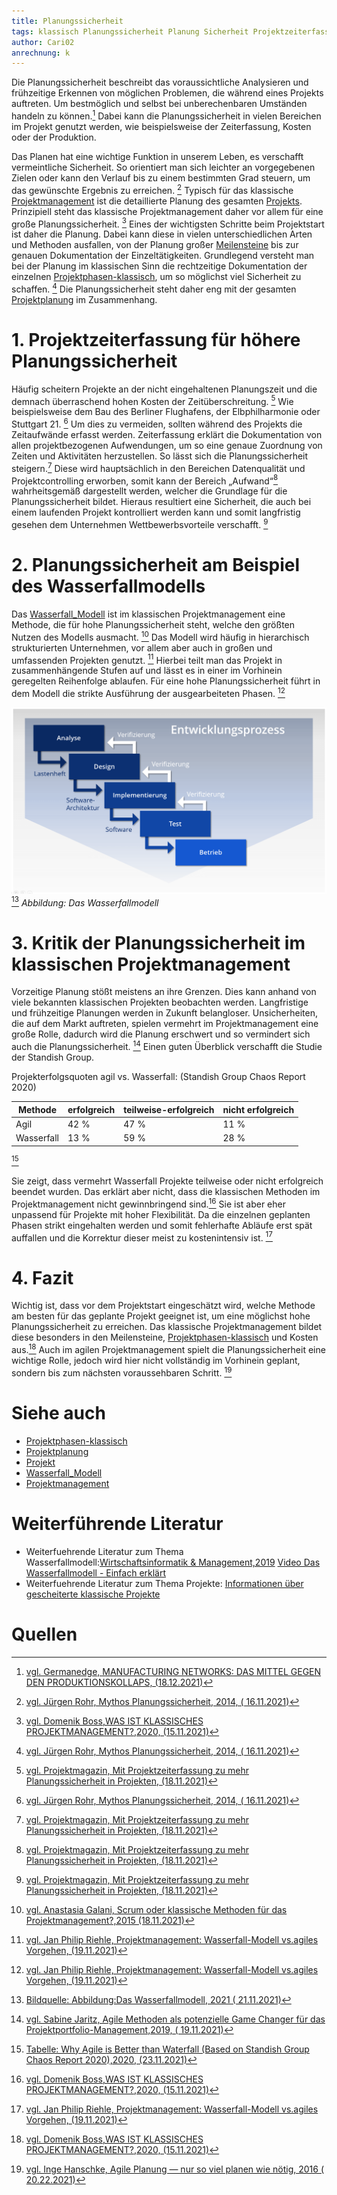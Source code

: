 ```yaml
---
title: Planungssicherheit
tags: klassisch Planungssicherheit Planung Sicherheit Projektzeiterfassung Wasserfallmodell
author: Cari02
anrechnung: k 
---
```


Die Planungssicherheit beschreibt das voraussichtliche Analysieren und frühzeitige Erkennen von möglichen Problemen, die während eines Projekts auftreten. 
Um bestmöglich und selbst bei unberechenbaren Umständen handeln zu können.[^1]
Dabei kann die Planungssicherheit in vielen Bereichen im Projekt genutzt werden, wie beispielsweise der Zeiterfassung, Kosten oder der Produktion.

Das Planen hat eine wichtige Funktion in unserem Leben, es verschafft vermeintliche Sicherheit.
So orientiert man sich leichter an vorgegebenen Zielen oder kann den Verlauf bis zu einem bestimmten Grad steuern, 
um das gewünschte Ergebnis zu erreichen. [^2] 
Typisch für das klassische [Projektmanagement](Projektmanagement.md) ist die detaillierte Planung des gesamten [Projekts](Projekt.md).
Prinzipiell steht das klassische Projektmanagement daher vor allem für eine große Planungssicherheit. [^3]
Eines der wichtigsten Schritte beim Projektstart ist daher die Planung. 
Dabei kann diese in vielen unterschiedlichen Arten und Methoden ausfallen, von der Planung großer [Meilensteine](Meilensteine.md) 
bis zur genauen Dokumentation der Einzeltätigkeiten. Grundlegend versteht man bei der Planung im klassischen Sinn die rechtzeitige 
Dokumentation der einzelnen [Projektphasen-klassisch](Projektphasen_klassisch.md), um so möglichst viel Sicherheit zu schaffen. [^2]
Die Planungssicherheit steht daher eng mit der gesamten [Projektplanung](Projektplanung.md) im Zusammenhang.


# 1.	Projektzeiterfassung für höhere Planungssicherheit

Häufig scheitern Projekte an der nicht eingehaltenen Planungszeit und die demnach überraschend hohen Kosten der Zeitüberschreitung. [^4]
Wie beispielsweise dem Bau des Berliner Flughafens, der Elbphilharmonie oder Stuttgart 21. [^2]
Um dies zu vermeiden, sollten während des Projekts die Zeitaufwände erfasst werden. 
Zeiterfassung erklärt die Dokumentation von allen projektbezogenen Aufwendungen, um so eine genaue Zuordnung von Zeiten und Aktivitäten herzustellen. 
So lässt sich die Planungssicherheit steigern.[^4]
Diese wird hauptsächlich in den Bereichen Datenqualität und Projektcontrolling erworben, 
somit kann der Bereich „Aufwand“[^4] wahrheitsgemäß dargestellt werden, welcher die Grundlage für die Planungssicherheit bildet.
Hieraus resultiert eine Sicherheit, die auch bei einem laufenden Projekt kontrolliert werden kann und somit langfristig gesehen 
dem Unternehmen Wettbewerbsvorteile verschafft. [^4]

# 2.  Planungssicherheit am Beispiel des Wasserfallmodells

Das [Wasserfall_Modell](Wasserfall_Modell.md) ist im klassischen Projektmanagement eine Methode, die für hohe Planungssicherheit steht, 
welche den größten Nutzen des Modells ausmacht. [^5]
Das Modell wird häufig in hierarchisch strukturierten Unternehmen, vor allem aber auch in großen und umfassenden Projekten genutzt. [^6]
Hierbei teilt man das Projekt in zusammenhängende Stufen auf und lässt es in einer im Vorhinein geregelten Reihenfolge ablaufen.
Für eine hohe Planungssicherheit führt in dem Modell die strikte Ausführung der ausgearbeiteten Phasen. [^6]

![Wasserfallmodell](Planungssicherheit/wasserfallmodell.png) [^9]
*Abbildung: Das Wasserfallmodell*

# 3.	Kritik der Planungssicherheit im klassischen Projektmanagement

Vorzeitige Planung stößt meistens an ihre Grenzen. Dies kann anhand von viele bekannten klassischen Projekten beobachten werden. 
Langfristige und frühzeitige Planungen werden in Zukunft belangloser. Unsicherheiten, die auf dem Markt auftreten, 
spielen vermehrt im Projektmanagement eine große Rolle, dadurch wird die Planung erschwert und so vermindert sich auch die Planungssicherheit. [^7]
Einen guten Überblick verschafft die Studie der Standish Group.

Projekterfolgsquoten agil vs. Wasserfall: (Standish Group Chaos Report 2020)

| Methode       | erfolgreich   |   teilweise-erfolgreich    |   nicht erfolgreich  |
| ------------- | ------------- |----------------------------|----------------------|
| Agil          |      42 %     |            47 %            |          11 %        |
| Wasserfall    |      13 %     |            59 %            |          28 %        |
 
[^10]

Sie zeigt, dass vermehrt Wasserfall Projekte teilweise oder nicht erfolgreich beendet wurden.
Das erklärt aber nicht, dass die klassischen Methoden im Projektmanagement nicht gewinnbringend sind.[^3]
Sie ist aber eher unpassend für Projekte mit hoher Flexibilität. Da die einzelnen geplanten Phasen strikt eingehalten werden und somit fehlerhafte 
Abläufe erst spät auffallen und die Korrektur dieser meist zu kostenintensiv ist.  [^6]

# 4. Fazit
Wichtig ist, dass vor dem Projektstart eingeschätzt wird, welche Methode am besten für das geplante Projekt geeignet ist, 
um eine möglichst hohe Planungssicherheit zu erreichen. Das klassische Projektmanagement bildet diese besonders in den Meilensteine, 
[Projektphasen-klassisch](Projektphasen_klassisch.md) und Kosten aus.[^3]
Auch im agilen Projektmanagement spielt die Planungssicherheit eine wichtige Rolle, jedoch wird hier nicht vollständig im Vorhinein geplant, 
sondern bis zum nächsten voraussehbaren Schritt. [^8]


# Siehe auch

* [Projektphasen-klassisch](Projektphasen_klassisch.md)
* [Projektplanung](Projektplanung.md)
* [Projekt](Projekt.md)
* [Wasserfall_Modell](Wasserfall_Modell.md)
* [Projektmanagement](Projektmanagement.md)

# Weiterführende Literatur

* Weiterfuehrende Literatur zum Thema Wasserfallmodell:[Wirtschaftsinformatik & Management,2019](https://link.springer.com/article/10.1365/s35764-019-00193-7)
                                                       [Video Das Wasserfallmodell - Einfach erklärt]( https://www.youtube.com/watch?v=YBwqVx2Prlk)
* Weiterfuehrende Literatur zum Thema Projekte: 
[Informationen über gescheiterte klassische Projekte]( http://projekt-manager.eu/gescheiterte-projekte.html)


# Quellen

[^1]: [vgl. Germanedge, MANUFACTURING NETWORKS: DAS MITTEL GEGEN DEN PRODUKTIONSKOLLAPS, (18.12.2021)]( https://www.germanedge.com/schlauer-raum-blog/manufacturing-networks/)
[^2]: [vgl. Jürgen Rohr, Mythos Planungssicherheit, 2014, ( 16.11.2021)](https://books.google.de/books?hl=de&lr=&id=8XOQAwAAQBAJ&oi=fnd&pg=PA5&dq=Planungssicherheit+in+Projekten&ots=yVQHLggrPE&sig=XH8vEIV_nv5SkuaSuKd2qLMjToM#v=onepage&q&f=false)
[^3]: [vgl. Domenik Boss,WAS IST KLASSISCHES PROJEKTMANAGEMENT?,2020, (15.11.2021)](https://www.agile-heroes.de/magazine/was-ist-klassisches-projektmanagement/)
[^4]: [vgl. Projektmagazin, Mit Projektzeiterfassung zu mehr Planungssicherheit in Projekten, (18.11.2021)](https://www.projektmagazin.de/artikel/mit-projektzeiterfassung-zu-mehr-planungssicherheit-projekten_77071)
[^5]: [vgl. Anastasia Galani, Scrum oder klassische Methoden für das Projektmanagement?,2015 (18.11.2021)](https://galaniprojects.de/2015/09/14/scrum-oder-klassische-methoden-fuer-das-projektmaangement/)
[^6]: [vgl. Jan Philip Riehle, Projektmanagement: Wasserfall-Modell vs.agiles Vorgehen, (19.11.2021)](https://www.pinuts.de/projektmanagement-wasserfall-modell-gegen-agiles-arbeiten)
[^7]: [vgl. Sabine Jaritz, Agile Methoden als potenzielle Game Changer für das Projektportfolio-Management,2019, ( 19.11.2021)](https://link.springer.com/chapter/10.1007/978-3-658-26260-0_6)
[^8]: [vgl. Inge Hanschke, Agile Planung — nur so viel planen wie nötig, 2016 ( 20.22.2021)](https://link.springer.com/article/10.1007/s35764-016-0063-1)
[^9]: [Bildquelle: Abbildung:Das Wasserfallmodell, 2021 ( 21.11.2021)](https://www.ionos.de/digitalguide/websites/web-entwicklung/wasserfallmodell/)
[^10]:[Tabelle: Why Agile is Better than Waterfall (Based on Standish Group Chaos Report 2020),2020, (23.11.2021)](https://vitalitychicago.com/blog/agile-projects-are-more-successful-traditional-projects/)
